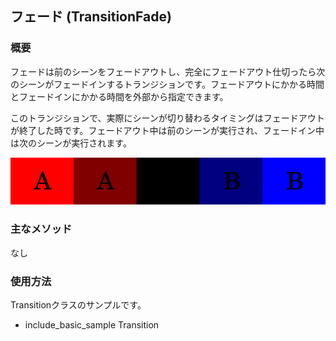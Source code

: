 ﻿## フェード (TransitionFade)

### 概要

フェードは前のシーンをフェードアウトし、完全にフェードアウト仕切ったら次のシーンがフェードインするトランジションです。フェードアウトにかかる時間とフェードインにかかる時間を外部から指定できます。

このトランジションで、実際にシーンが切り替わるタイミングはフェードアウトが終了した時です。フェードアウト中は前のシーンが実行され、フェードイン中は次のシーンが実行されます。


![フェード](img/Fade.png)

### 主なメソッド

なし

### 使用方法

Transitionクラスのサンプルです。

* include_basic_sample Transition